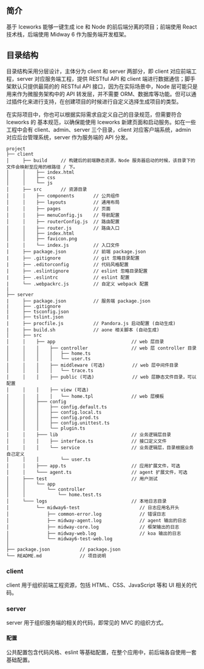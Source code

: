 ## 简介

基于 Iceworks 能够一键生成 ice 和 Node 的前后端分离的项目；前端使用 React 技术栈，后端使用 Midway 6 作为服务端开发框架。

## 目录结构

目录结构采用分层设计，主体分为 client 和 server 两部分，即 client 对应前端工程，server 对应服务端工程，提供 RESTful API 和 client 端进行数据通信；脚手架默认只提供最简的的 RESTful API 接口，因为在实际场景中，Node 层可能只是用来作为微服务架构中的 API 转发层，并不需要 ORM、数据库等功能。但可以通过插件化来进行支持，在创建项目的时候进行自定义选择生成项目的类型。

在实际项目中，你也可以根据实际需求自定义自己的目录规范，但需要符合 Iceworks 的 基本规范，以确保能使用 Iceworks 新建页面和启动服务。如在一些工程中会有 client、admin、server 三个目录，client 对应客户端系统，admin 对应后台管理系统，server 作为服务端的 API 分发。


```
project
├── client
│     ├── build     // 构建后的前端静态资源，Node 服务器启动的时候，该目录下的文件会映射至应用的根路径 / 下。
│     │    ├── index.html
│     │    ├── css
│     │    └── js
│     ├── src       // 资源目录
│     │    ├── components       // 公共组件
│     │    ├── layouts          // 通用布局
│     │    ├── pages            // 页面
│     │    ├── menuConfig.js    // 导航配置
│     │    ├── routerConfig.js  // 路由配置
│     │    ├── router.js        // 路由入口
│     │    ├── index.html
│     │    ├── favicon.png
│     │    └── index.js         // 入口文件
|     ├── package.json          // 前端 package.json
|     ├── .gitignore            // git 忽略目录配置
|     ├── .editorconfig         // 代码风格配置
|     ├── .eslintignore         // eslint 忽略目录配置
|     ├── .eslintrc             // eslint 配置
|     └── .webpackrc.js         // 自定义 webpack 配置
|
├── server
|     ├── package.json          // 服务端 package.json
|     ├── .gitignore
|     ├── tsconfig.json
|     ├── tslint.json
|     ├── procfile.js           // Pandora.js 启动配置 (自动生成)
|     ├── build.sh              // aone 相关脚本 (自动生成)
│     ├── src
│     │    ├── app                            // web 层目录
│     │    │    ├── controller                // web 层 controller 目录
│     │    │    │   ├── home.ts
│     │    │    │   └── user.ts
│     │    │    ├── middleware (可选)          // web 层中间件目录
│     │    │    │   └── trace.ts
│     │    │    ├── public (可选)              // web 层静态文件目录，可以配置
│     │    │    ├── view (可选)
│     │    │    │   └── home.tpl              // web 层模板
│     │    ├─── config
│     │    │    ├── config.default.ts
│     │    │    ├── config.local.ts
│     │    │    ├── config.prod.ts
│     │    │    ├── config.unittest.ts
│     │    │    └── plugin.ts
│     │    ├─── lib                           // 业务逻辑层目录
│     │    │    ├── interface.ts              // 接口定义文件
│     │    │    └── service                   // 业务逻辑层，目录根据业务自己定义
│     │    │        └── user.ts
│     │    ├─── app.ts                        // 应用扩展文件，可选
│     │    └─── agent.ts                      // agent 扩展文件，可选
│     ├─── test                               // 用户测试
│     │    └── app
│     │        └── controller
│     │            └── home.test.ts
│     └─── logs                               // 本地日志目录
│          └── midway6-test                      // 日志应用名开头
│              ├── common-error.log              // 错误日志
│              ├── midway-agent.log              // agent 输出的日志
│              ├── midway-core.log               // 框架输出的日志
│              ├── midway-web.log                // koa 输出的日志
│              └── midway6-test-web.log
│
├── package.json           // package.json
└── README.md              // 项目说明
```

### client

client 用于组织前端工程资源，包括 HTML、CSS、JavaScript 等和 UI 相关的代码。

### server

server 用于组织服务端的相关的代码，即常见的 MVC 的组织方式。

#### 配置

公共配置包含代码风格、eslint 等基础配置，在整个应用中，前后端各自使用一套基础配置。
